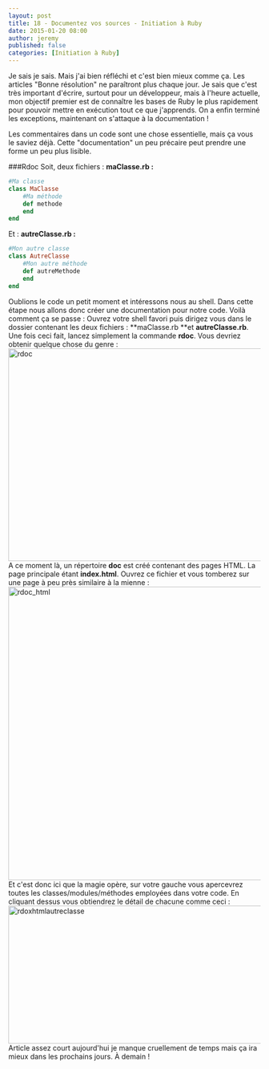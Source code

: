 ```yaml
---
layout: post
title: 18 - Documentez vos sources - Initiation à Ruby
date: 2015-01-20 08:00
author: jeremy
published: false
categories: [Initiation à Ruby]
---
```

Je sais je sais. Mais j'ai bien réfléchi et c'est bien mieux comme ça. Les articles "Bonne résolution" ne paraîtront plus chaque jour. Je sais que c'est très important d'écrire, surtout pour un développeur, mais à l'heure actuelle, mon objectif premier est de connaître les bases de Ruby le plus rapidement pour pouvoir mettre en exécution tout ce que j'apprends. On a enfin terminé les exceptions, maintenant on s'attaque à la documentation !


Les commentaires dans un code sont une chose essentielle, mais ça vous le saviez déjà. Cette "documentation" un peu précaire peut prendre une forme un peu plus lisible.

###Rdoc
Soit, deux fichiers :
**maClasse.rb :**



```ruby
#Ma classe
class MaClasse
	#Ma méthode
	def methode
	end
end
```
<!--break-->

Et :
**autreClasse.rb :**



```ruby
#Mon autre classe
class AutreClasse
	#Mon autre méthode
	def autreMethode
	end
end
```


Oublions le code un petit moment et intéressons nous au shell. Dans cette étape nous allons donc créer une documentation pour notre code. Voilà comment ça se passe :
Ouvrez votre shell favori puis dirigez vous dans le dossier contenant les deux fichiers : **maClasse.rb **et **autreClasse.rb**.
Une fois ceci fait, lancez simplement la commande **rdoc**. Vous devriez obtenir quelque chose du genre : <a href="https://unruby.files.wordpress.com/2015/01/rdoc.png"><img class="aligncenter size-full wp-image-439" src="https://unruby.files.wordpress.com/2015/01/rdoc.png" alt="rdoc" width="634" height="424" /></a>
A ce moment là, un répertoire **doc** est créé contenant des pages HTML. La page principale étant **index.html**. Ouvrez ce fichier et vous tomberez sur une page à peu près similaire à la mienne :
<a href="https://unruby.files.wordpress.com/2015/01/rdoc_html.png"><img class="aligncenter size-full wp-image-440" src="https://unruby.files.wordpress.com/2015/01/rdoc_html.png" alt="rdoc_html" width="634" height="585" /></a>
Et c'est donc ici que la magie opère, sur votre gauche vous apercevrez toutes les classes/modules/méthodes employées dans votre code. En cliquant dessus vous obtiendrez le détail de chacune comme ceci :<a href="https://unruby.files.wordpress.com/2015/01/rdoxhtmlautreclasse.png"><img class="aligncenter size-full wp-image-441" src="https://unruby.files.wordpress.com/2015/01/rdoxhtmlautreclasse.png" alt="rdoxhtmlautreclasse" width="634" height="275" /></a>
Article assez court aujourd'hui je manque cruellement de temps mais ça ira mieux dans les prochains jours.
À demain !
